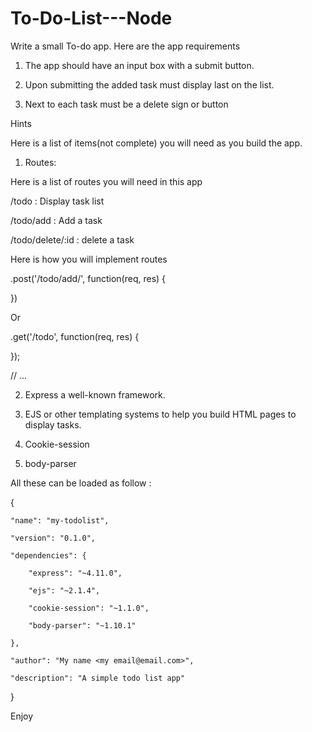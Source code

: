 # To-Do-List---Node




Write a small To-do app. Here are the app requirements   



1. The app should have an input box with a submit button.

2. Upon submitting the added task must display last on the list.

3. Next to each task must be a delete sign or button


 Hints


Here is a list of items(not complete) you will need as you build the app.


1. Routes: 



Here is a list of routes you will need in this app


/todo : Display task list

/todo/add : Add a task

/todo/delete/:id : delete a task


Here is how you will implement routes 


.post('/todo/add/', function(req, res) {


})


Or 


.get('/todo', function(req, res) {


});


// ...




2. Express a well-known framework.

3. EJS or other templating systems to help you build HTML pages to display tasks.

4. Cookie-session 

5. body-parser


All these can be loaded as follow :


{

    "name": "my-todolist",

    "version": "0.1.0",

    "dependencies": {

        "express": "~4.11.0",

        "ejs": "~2.1.4",

        "cookie-session": "~1.1.0",

        "body-parser": "~1.10.1"

    },

    "author": "My name <my email@email.com>",

    "description": "A simple todo list app"

}



Enjoy
